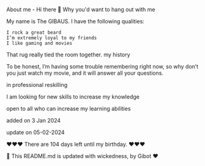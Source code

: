 
About me - Hi there 👋
Why you'd want to hang out with me

My name is The GIBAUS. I have the following qualities:

    I rock a great beard
    I’m extremely loyal to my friends
    I like gaming and movies

That rug really tied the room together.
my history

To be honest, I’m having some trouble remembering right now, so why don’t you just watch my movie, and it will answer all your questions.

in professional reskilling

I am looking for new skills to increase my knowledge

open to all who can increase my learning abilities

added on 3 Jan 2024

update on 05-02-2024

❤️❤️❤️  There are 104 days left until my birthday. ❤️❤️❤️

🤖 This README.md is updated with wickedness, by Gibot ❤️
